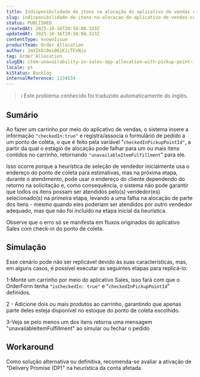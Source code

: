 ```yaml
---
title: Indisponibilidade de itens na alocação do aplicativo de vendas com ponto de coleta (heurística inadequada na seleção de vendedores)
slug: indisponibilidade-de-itens-na-alocacao-do-aplicativo-de-vendas-com-ponto-de-coleta-heuristica-inadequada-na-selecao-de-vendedores
status: PUBLISHED
createdAt: 2025-10-16T20:58:08.323Z
updatedAt: 2025-10-16T20:58:08.323Z
contentType: knownIssue
productTeam: Order Allocation
author: 2mXZkbi0oi061KicTExNjo
tag: Order Allocation
slugEN: item-unavailability-in-sales-app-allocation-with-pickup-point-inadequate-heuristic-in-selecting-sellers
locale: pt
kiStatus: Backlog
internalReference: 1234534
---
```


>ℹ️ Este problema conhecido foi traduzido automaticamente do inglês.

## Sumário


Ao fazer um carrinho por meio do aplicativo de vendas, o sistema insere a informação `"checkedIn:true"` e registra/associa o formulário de pedido a um ponto de coleta, o que é feito pela variável "`checkedInPickupPointId"`, a partir da qual o estágio de alocação pode falhar para um ou mais itens contidos no carrinho, retornando `"unavailableItemFulfillment`" para ele.

Isso ocorre porque a heurística de seleção de vendedor inicialmente usa o endereço do ponto de coleta para estimativas, mas na próxima etapa, durante o atendimento, pode usar o endereço do cliente dependendo do retorno na solicitação e, como consequência, o sistema não pode garantir que todos os itens possam ser atendidos pelo(s) vendedor(es) selecionado(s) na primeira etapa, levando a uma falha na alocação de parte dos itens - mesmo quando eles poderiam ser atendidos por outro vendedor adequado, mas que não foi incluído na etapa inicial da heurística.

Observe que o erro só se manifesta em fluxos originados do aplicativo Sales com check-in do ponto de coleta.
## Simulação


Esse cenário pode não ser replicável devido às suas características, mas, em alguns casos, é possível executar as seguintes etapas para replicá-lo:

1-Monte um carrinho por meio do aplicativo Sales, isso fará com que o OrderForm tenha `"isCheckedIn: true"` e "`checkedInPickupPointId`" definidos.

2 - Adicione dois ou mais produtos ao carrinho, garantindo que apenas parte deles esteja disponível no estoque do ponto de coleta escolhido.

3-Veja se pelo menos um dos itens retorna uma mensagem "unavailableItemFulfillment" ao simular ou fechar o pedido
## Workaround


Como solução alternativa ou definitiva, recomenda-se avaliar a ativação de "Delivery Promise (DP)" na heurística da conta afetada.



